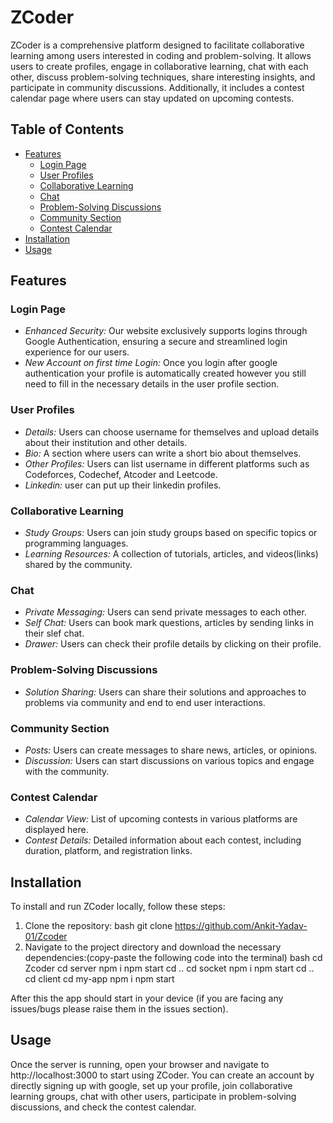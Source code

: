 # ZCoder

ZCoder is a comprehensive platform designed to facilitate collaborative learning among users interested in coding and problem-solving. It allows users to create profiles, engage in collaborative learning, chat with each other, discuss problem-solving techniques, share interesting insights, and participate in community discussions. Additionally, it includes a contest calendar page where users can stay updated on upcoming contests.

## Table of Contents

- [Features](#features)
  - [Login Page](#login-page)
  - [User Profiles](#user-profiles)
  - [Collaborative Learning](#collaborative-learning)
  - [Chat](#chat)
  - [Problem-Solving Discussions](#problem-solving-discussions)
  - [Community Section](#community-section)
  - [Contest Calendar](#contest-calendar)
- [Installation](#installation)
- [Usage](#usage)

## Features

 ### Login Page
 - *Enhanced Security:*  Our website exclusively supports logins through Google Authentication, ensuring a secure and streamlined login experience for our users.
 - *New Account on first time Login:* Once you login after google authentication your profile is automatically created however you still need to fill in the necessary details in the user profile section.

### User Profiles

- *Details:* Users can choose username for themselves and upload details about their institution and other details.
- *Bio:* A section where users can write a short bio about themselves.
- *Other Profiles:* Users can list username in different platforms such as Codeforces, Codechef, Atcoder and Leetcode.
- *Linkedin:* user can put up their linkedin profiles.

### Collaborative Learning

- *Study Groups:* Users can join  study groups based on specific topics or programming languages.
- *Learning Resources:* A collection of tutorials, articles, and videos(links) shared by the community.

### Chat

- *Private Messaging:* Users can send private messages to each other.
- *Self Chat:* Users can book mark questions, articles by sending links in their slef chat.
- *Drawer:* Users can check their profile details by clicking on their profile.

### Problem-Solving Discussions

- *Solution Sharing:* Users can share their solutions and approaches to problems via community and end to end user interactions.

### Community Section

- *Posts:* Users can create messages to share news, articles, or opinions.
- *Discussion:* Users can start discussions on various topics and engage with the community.

### Contest Calendar

- *Calendar View:* List of upcoming contests in various platforms are displayed here.
- *Contest Details:* Detailed information about each contest, including duration, platform, and registration links.

## Installation

To install and run ZCoder locally, follow these steps:

1. Clone the repository:
   bash
   git clone https://github.com/Ankit-Yadav-01/Zcoder
2. Navigate to the project directory and download the necessary dependencies:(copy-paste the following code into the terminal)
   bash
   cd Zcoder
   cd server
   npm i
   npm start
   cd ..
   cd socket
   npm i
   npm start
   cd ..
   cd client
   cd my-app
   npm i
   npm start

After this the app should start in your device (if you are facing any issues/bugs please raise them in the issues section).

## Usage

Once the server is running, open your browser and navigate to http://localhost:3000 to start using ZCoder. You can create an account by directly signing up with google, set up your profile, join collaborative learning groups, chat with other users, participate in problem-solving discussions, and check the contest calendar.